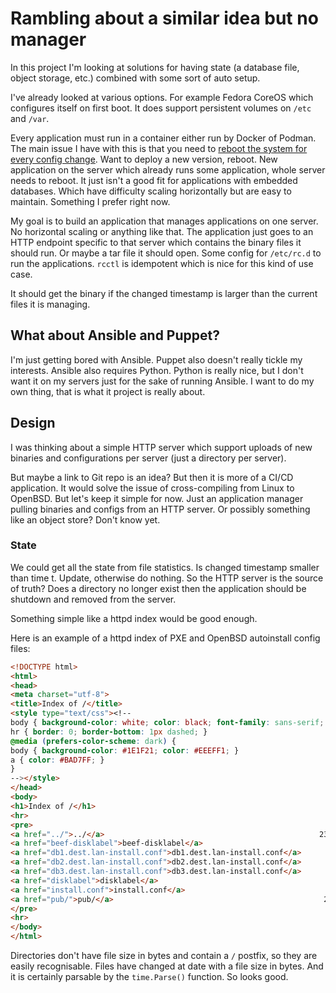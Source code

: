 # Rambling about a similar idea but no manager

In this project I'm looking at solutions for having state (a database file,
object storage, etc.) combined with some sort of auto setup.

I've already looked at various options. For example Fedora CoreOS which configures
itself on first boot. It does support persistent volumes on `/etc` and `/var`.

Every application must run in a container either run by Docker of Podman. The
main issue I have with this is that you need to [reboot the system for every
config change](https://github.com/coreos/fedora-coreos-tracker/issues/470).
Want to deploy a new version, reboot. New application on the server which
already runs some application, whole server needs to reboot. It just isn't a
good fit for applications with embedded databases. Which have difficulty
scaling horizontally but are easy to maintain. Something I prefer right now.

My goal is to build an application that manages applications on one server. No
horizontal scaling or anything like that. The application just goes to an HTTP
endpoint specific to that server which contains the binary files it should run.
Or maybe a tar file it should open. Some config for `/etc/rc.d` to run the
applications. `rcctl` is idempotent which is nice for this kind of use case.

It should get the binary if the changed timestamp is larger than the current
files it is managing.

## What about Ansible and Puppet?

I'm just getting bored with Ansible. Puppet also doesn't really tickle my
interests. Ansible also requires Python. Python is really nice, but I don't
want it on my servers just for the sake of running Ansible. I want to do my
own thing, that is what it project is really about.

## Design

I was thinking about a simple HTTP server which support uploads of new
binaries and configurations per server (just a directory per server).

But maybe a link to Git repo is an idea? But then it is more of a CI/CD
application. It would solve the issue of cross-compiling from Linux to OpenBSD.
But let's keep it simple for now. Just an application manager pulling binaries
and configs from an HTTP server. Or possibly something like an object store?
Don't know yet.

### State

We could get all the state from file statistics. Is changed timestamp smaller
than time t. Update, otherwise do nothing. So the HTTP server is the source
of truth? Does a directory no longer exist then the application should be
shutdown and removed from the server.

Something simple like a httpd index would be good enough.

Here is an example of a httpd index of PXE and OpenBSD autoinstall config files:

```html
<!DOCTYPE html>
<html>
<head>
<meta charset="utf-8">
<title>Index of /</title>
<style type="text/css"><!--
body { background-color: white; color: black; font-family: sans-serif; }
hr { border: 0; border-bottom: 1px dashed; }
@media (prefers-color-scheme: dark) {
body { background-color: #1E1F21; color: #EEEFF1; }
a { color: #BAD7FF; }
}
--></style>
</head>
<body>
<h1>Index of /</h1>
<hr>
<pre>
<a href="../">../</a>                                                23-Jan-2022 16:56                   -
<a href="beef-disklabel">beef-disklabel</a>                                     22-Feb-2022 16:07                 126
<a href="db1.dest.lan-install.conf">db1.dest.lan-install.conf</a>                          22-Feb-2022 16:04                1390
<a href="db2.dest.lan-install.conf">db2.dest.lan-install.conf</a>                          22-Feb-2022 16:04                1390
<a href="db3.dest.lan-install.conf">db3.dest.lan-install.conf</a>                          22-Feb-2022 16:04                1390
<a href="disklabel">disklabel</a>                                          25-Jan-2022 19:04                 175
<a href="install.conf">install.conf</a>                                       22-Feb-2022 11:56                1385
<a href="pub/">pub/</a>                                               23-Jan-2022 16:58                   -
</pre>
<hr>
</body>
</html>
```

Directories don't have file size in bytes and contain a `/` postfix, so they
are easily recognisable. Files have changed at date with a file size in bytes.
And it is certainly parsable by the `time.Parse()` function. So looks good.
